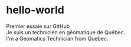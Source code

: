 # hello-world
Premier essaie sur GitHub
<br>Je suis un technicien en géomatique de Québec.
<br>I'm a Geomatics Technician from Quebec.
